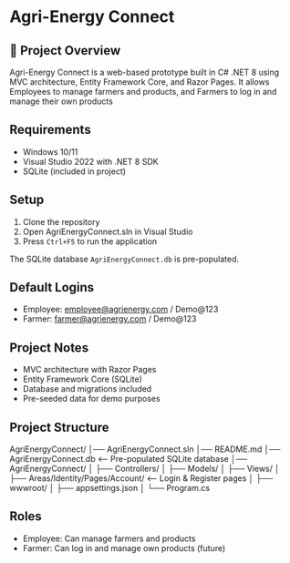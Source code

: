 # Agri-Energy Connect

## 📌 Project Overview
Agri-Energy Connect is a web-based prototype built in C# .NET 8 using MVC architecture, Entity Framework Core, and Razor Pages.
It allows Employees to manage farmers and products, and Farmers to log in and manage their own products

## Requirements
- Windows 10/11
- Visual Studio 2022 with .NET 8 SDK
- SQLite (included in project)

## Setup
1. Clone the repository
2. Open AgriEnergyConnect.sln in Visual Studio
3. Press `Ctrl+F5` to run the application

The SQLite database `AgriEnergyConnect.db` is pre-populated.

## Default Logins
- Employee: employee@agrienergy.com / Demo@123
- Farmer: farmer@agrienergy.com / Demo@123

## Project Notes
- MVC architecture with Razor Pages
- Entity Framework Core (SQLite)
- Database and migrations included
- Pre-seeded data for demo purposes

## Project Structure
AgriEnergyConnect/
│── AgriEnergyConnect.sln
│── README.md
│── AgriEnergyConnect.db        <-- Pre-populated SQLite database
│── AgriEnergyConnect/
│   ├── Controllers/
│   ├── Models/
│   ├── Views/
│   ├── Areas/Identity/Pages/Account/  <-- Login & Register pages
│   ├── wwwroot/
│   ├── appsettings.json
│   └── Program.cs


## Roles
- Employee: Can manage farmers and products
- Farmer: Can log in and manage own products (future)
